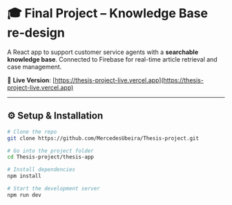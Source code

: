 # 🎓 Final Project – Knowledge Base re-design

A React app to support customer service agents with a **searchable knowledge base**. Connected to Firebase for real-time article retrieval and case management.

🔗 **Live Version**: [https://thesis-project-live.vercel.app](https://thesis-project-live.vercel.app)  

---

## ⚙️ Setup & Installation

```bash
# Clone the repo
git clone https://github.com/MercedesUbeira/Thesis-project.git

# Go into the project folder
cd Thesis-project/thesis-app

# Install dependencies
npm install

# Start the development server
npm run dev
